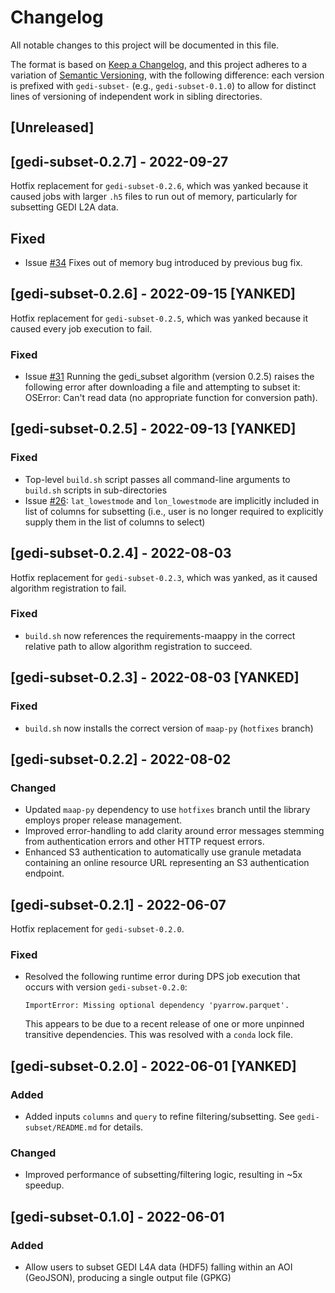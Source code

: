 # Changelog

All notable changes to this project will be documented in this file.

The format is based on [Keep a Changelog], and this project adheres to a
variation of [Semantic Versioning], with the following difference: each version
is prefixed with `gedi-subset-` (e.g., `gedi-subset-0.1.0`) to allow for
distinct lines of versioning of independent work in sibling directories.

## [Unreleased]

## [gedi-subset-0.2.7] - 2022-09-27

Hotfix replacement for `gedi-subset-0.2.6`, which was yanked because it caused
jobs with larger `.h5` files to run out of memory, particularly for subsetting
GEDI L2A data.

## Fixed

- Issue [#34](https://github.com/MAAP-Project/maap-documentation-examples/issues/34)
  Fixes out of memory bug introduced by previous bug fix.

## [gedi-subset-0.2.6] - 2022-09-15 [YANKED]

Hotfix replacement for `gedi-subset-0.2.5`, which was yanked because it caused
every job execution to fail.

### Fixed

- Issue [#31](https://github.com/MAAP-Project/maap-documentation-examples/issues/31)
  Running the gedi_subset algorithm (version 0.2.5) raises the following error
  after downloading a file and attempting to subset it: OSError: Can't read data
  (no appropriate function for conversion path).

## [gedi-subset-0.2.5] - 2022-09-13 [YANKED]

### Fixed

- Top-level `build.sh` script passes all command-line arguments to `build.sh`
  scripts in sub-directories
- Issue
  [#26](https://github.com/MAAP-Project/maap-documentation-examples/issues/26):
  `lat_lowestmode` and `lon_lowestmode` are implicitly included in list of
  columns for subsetting (i.e., user is no longer required to explicitly supply
  them in the list of columns to select)

## [gedi-subset-0.2.4] - 2022-08-03

Hotfix replacement for `gedi-subset-0.2.3`, which was yanked, as it caused
algorithm registration to fail.

### Fixed

- `build.sh` now references the requirements-maappy in the correct relative path
  to allow algorithm registration to succeed.

## [gedi-subset-0.2.3] - 2022-08-03 [YANKED]

### Fixed

- `build.sh` now installs the correct version of `maap-py` (`hotfixes` branch)

## [gedi-subset-0.2.2] - 2022-08-02

### Changed

- Updated `maap-py` dependency to use `hotfixes` branch until the library
  employs proper release management.
- Improved error-handling to add clarity around error messages stemming from
  authentication errors and other HTTP request errors.
- Enhanced S3 authentication to automatically use granule metadata containing an
  online resource URL representing an S3 authentication endpoint.

## [gedi-subset-0.2.1] - 2022-06-07

Hotfix replacement for `gedi-subset-0.2.0`.

### Fixed

- Resolved the following runtime error during DPS job execution that occurs with
  version `gedi-subset-0.2.0`:

  ```plain
  ImportError: Missing optional dependency 'pyarrow.parquet'.
  ```

  This appears to be due to a recent release of one or more unpinned transitive
  dependencies.  This was resolved with a `conda` lock file.

## [gedi-subset-0.2.0] - 2022-06-01 [YANKED]

### Added

- Added inputs `columns` and `query` to refine filtering/subsetting.  See
  `gedi-subset/README.md` for details.

### Changed

- Improved performance of subsetting/filtering logic, resulting in ~5x speedup.

## [gedi-subset-0.1.0] - 2022-06-01

### Added

- Allow users to subset GEDI L4A data (HDF5) falling within an AOI (GeoJSON),
  producing a single output file (GPKG)

[Keep a Changelog]:
    https://keepachangelog.com/en/1.0.0/
[Semantic Versioning]:
    https://semver.org/spec/v2.0.0.html
